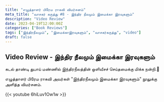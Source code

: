 ```yaml
---
title: "எழுத்தாளர் பிரேம ராகவி விமர்சனம்"
meta_title: "வாசகர் கருத்து #8 - இந்திர நீலமும் இமைக்கா இரவுகளும்"
description: "Video Review"
date: 2023-04-19T12:00:00Z
categories: ["Book Reviews"]
tags: ["இந்திரநீலமும்", "இமைக்காஇரவுகளும்", "வாசகர்கருத்து", "video"]
draft: false
---
```


## Video Review - இந்திர நீலமும் இமைக்கா இரவுகளும்

கடல் தாண்டி துபாய் மண்ணில் இந்திரநீலத்தின் ஒளிவீசச் செய்தமைக்கு மிக்க நன்றி.🥰

எழுத்தாளர் பிரேம ராகவி அவர்கள் "இந்திரநீலமும் இமைக்கா இரவுகளும்" நூலுக்கு அளித்த விமர்சனம்.


{{< youtube 6hiLuv1Ow1w >}}
